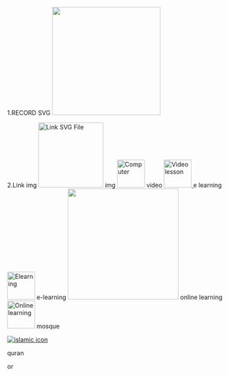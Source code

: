 1.RECORD SVG
<img alt="Mike SVG Vector Icon" fetchpriority="high" width="250" height="250" decoding="async" data-nimg="1" src="/show/530499/mike.svg" style="color: transparent; width: 250px; height: 250px;">

2.Link img
<img itemprop="contentUrl" src="https://www.svgrepo.com/show/530495/link.svg" alt="Link SVG File" title="Link SVG File" width="150" height="150">
img
<img src="https://cdn-icons-png.flaticon.com/128/3749/3749784.png" loading="lazy" alt="Computer " title="Computer " width="64" height="64">
video
<a href="https://www.flaticon.com/free-icon/video-lesson_8007004" class="view link-icon-detail" title="Video lesson" data-id="8007004" data-src="?term=online+education&amp;page=1&amp;position=19&amp;origin=tag">
  <img src="https://cdn-icons-png.flaticon.com/128/8007/8007004.png" loading="lazy" alt="Video lesson " title="Video lesson " width="64" height="64">
</a>
e learning
<img src="https://cdn-icons-png.flaticon.com/128/9513/9513512.png" loading="lazy" alt="Elearning " title="Elearning " width="64" height="64">
e-learning
<img src="   https://cdn-icons-png.flaticon.com/512/4008/4008657.png " width="256" height="256" alt="" title="" class="img-small">
online learning
<img src="https://cdn-icons-png.flaticon.com/128/11497/11497859.png" loading="lazy" alt="Online learning " title="Online learning " width="64" height="64">
mosque
<img alt="" id="dimg_oh9tZ__IOfSrkdUPvMzbwQk_23" src="https://encrypted-tbn0.gstatic.com/images?q=tbn:ANd9GcSTmQlHQekEyY54621sw4ItvJdgijAadUny1nXZNV-Lj_0TuCyY_dqayn0&amp;s" data-csiid="oh9tZ__IOfSrkdUPvMzbwQk_27" data-atf="4" data-ilt="1735204774266">

<a href="/icon/islamic-1423556/" title="islamic icon" data-id="1423556"><div class="styles__ImageContainer-sc-1bj1qlf-3 egpXKT"><img src="https://static.thenounproject.com/png/1423556-200.png" alt="islamic icon" class="styles__Image-sc-1bj1qlf-2 IlvIZ"></div></a>

quran
<div class="icons-card__image" style="--image: url(https://www.reshot.com/preview-assets/icons/FWRL3UY7XC/koran-FWRL3UY7XC.svg)"></div>

or
<div class="icons-card__image" style="--image: url(https://www.reshot.com/preview-assets/icons/DV965JZ4Y3/holy-book-DV965JZ4Y3.svg)"></div> 